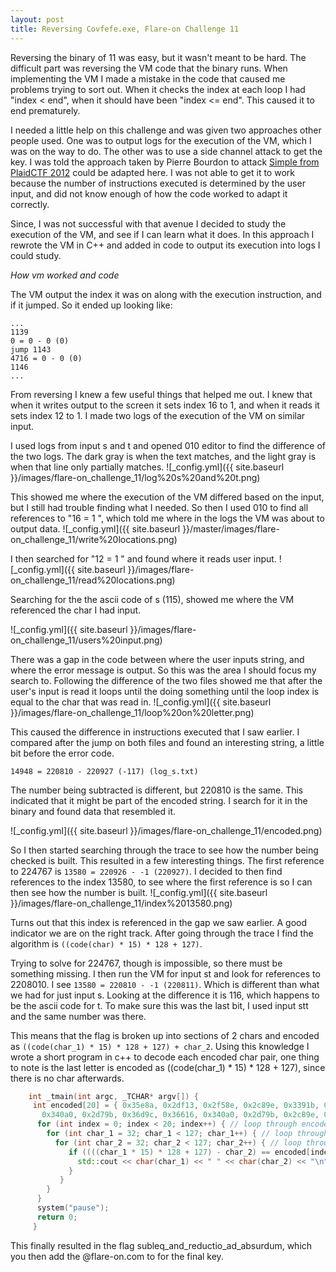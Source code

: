 ```yaml
---
layout: post
title: Reversing Covfefe.exe, Flare-on Challenge 11
---
```



Reversing the binary of 11 was easy, but it wasn't meant to be hard. The difficult part was reversing the VM code that the binary runs. When implementing the VM I made a mistake in the code that caused me problems trying to sort out. When it checks the index at each loop I had "index < end", when it should have been "index <= end". This caused it to end prematurely. 

I needed a little help on this challenge and was given two approaches other people used. One was to output logs for the execution of the VM, which I was on the way to do. The other was to use a side channel attack to get the key. I was told the approach taken by Pierre Bourdon to attack [Simple from PlaidCTF 2012](https://blog.lse.epita.fr/articles/9-plaidctf-2012-simple-writeup.html "Simple from Plaidctf 2012") could be adapted here. I was not able to get it to work because the number of instructions executed is determined by the user input, and did not know enough of how the code worked to adapt it correctly. 

Since, I was not successful with that avenue I decided to study the execution of the VM, and see if I can learn what it does. In this approach I rewrote the VM in C++ and added in code to output its execution into logs I could study. 

*How vm worked and code*

The VM output the index it was on along with the execution instruction, and if it jumped. So it ended up looking like: 

    ...
    1139
    0 = 0 - 0 (0)
    jump 1143
    4716 = 0 - 0 (0)
    1146
    ...

From reversing I knew a few useful things that helped me out. I knew that when it writes output to the screen it sets index 16 to 1, and when it reads it sets index 12 to 1. I made two logs of the execution of the VM on similar input.

I used logs from input s and t and opened 010 editor to find the difference of the two logs. The dark gray is when the text matches, and the light gray is when that line only partially matches. 
![_config.yml]({{ site.baseurl }}/images/flare-on_challenge_11/log%20s%20and%20t.png)

This showed me where the execution of the VM differed based on the input, but I still had trouble finding what I needed. So then I used 010 to find all references to "16 = 1 ", which told me where in the logs the VM was about to output data. 
![_config.yml]({{ site.baseurl }}/master/images/flare-on_challenge_11/write%20locations.png)

I then searched for "12 = 1 " and found where it reads user input.
![_config.yml]({{ site.baseurl }}/images/flare-on_challenge_11/read%20locations.png)

Searching for the the ascii code of s (115), showed me where the VM referenced the char I had input. 

![_config.yml]({{ site.baseurl }}/images/flare-on_challenge_11/users%20input.png)

There was a gap in the code between where the user inputs string, and where the error message is output. So this was the area I should focus my search to. Following the difference of the two files showed me that after the user's input is read it loops until the doing something until the loop index is equal to the char that was read in.
![_config.yml]({{ site.baseurl }}/images/flare-on_challenge_11/loop%20on%20letter.png)

This caused the difference in instructions executed that I saw earlier. I compared after the jump on both files and found an interesting string, a little bit before the error code. 

    14948 = 220810 - 220927 (-117) (log_s.txt)

The number being subtracted is different, but 220810 is the same. This indicated that it might be part of the encoded string. I search for it in the binary and found data that resembled it. 

![_config.yml]({{ site.baseurl }}/images/flare-on_challenge_11/encoded.png)

So I then started searching through the trace to see how the number being checked is built. This resulted in a few interesting things. The first reference to 224767 is `13580 = 220926 - -1 (220927)`. I decided to then find references to the index 13580, to see where the first reference is so I can then see how the number is built.
![_config.yml]({{ site.baseurl }}/images/flare-on_challenge_11/index%2013580.png)

Turns out that this index is referenced in the gap we saw earlier. A good indicator we are on the right track. After going through the trace I find the algorithm is `((code(char) * 15) * 128 + 127)`. 

Trying to solve for 224767, though is impossible, so there must be something missing. I then run the VM for input st and look for references to 2208010. I see `13580 = 220810 - -1 (220811)`. Which is different than what we had for just input s. Looking at the difference it is 116, which happens to be the ascii code for t. To make sure this was the last bit, I used input stt and the same number was there. 

This means that the flag is broken up into sections of 2 chars and encoded as `((code(char_1) * 15) * 128 + 127) + char_2`. 
Using this knowledge I wrote a short program in c++ to decode each encoded char pair, one thing to note is the last letter is encoded as ((code(char_1) * 15) * 128 + 127), since there is no char afterwards. 

```c++
    int _tmain(int argc, _TCHAR* argv[]) {
     int encoded[20] = { 0x35e8a, 0x2df13, 0x2f58e, 0x2c89e, 0x3391b, 0x2c88d, 0x2f59b, 0x36d9c, 0x36616,
       0x340a0, 0x2d79b, 0x36d9c, 0x36616, 0x340a0, 0x2d79b, 0x2c89e, 0x2df0c, 0x36d8d, 0x2ee0a, 0x331ff };
      for (int index = 0; index < 20; index++) { // loop through encoded chars
        for (int char_1 = 32; char_1 < 127; char_1++) { // loop through ' ' - z for char 1
          for (int char_2 = 32; char_2 < 127; char_2++) { // loop through ' ' - z for char 2
             if ((((char_1 * 15) * 128 + 127) - char_2) == encoded[index]) { // checks if chars encoded against encoding found in binary
    		   std::cout << char(char_1) << " " << char(char_2) << "\n";
    		 }
    	   }
        }
      }
      system("pause");
      return 0;
     }
```     

This finally resulted in the flag subleq_and_reductio_ad_absurdum, which you then add the @flare-on.com to for the final key. 

